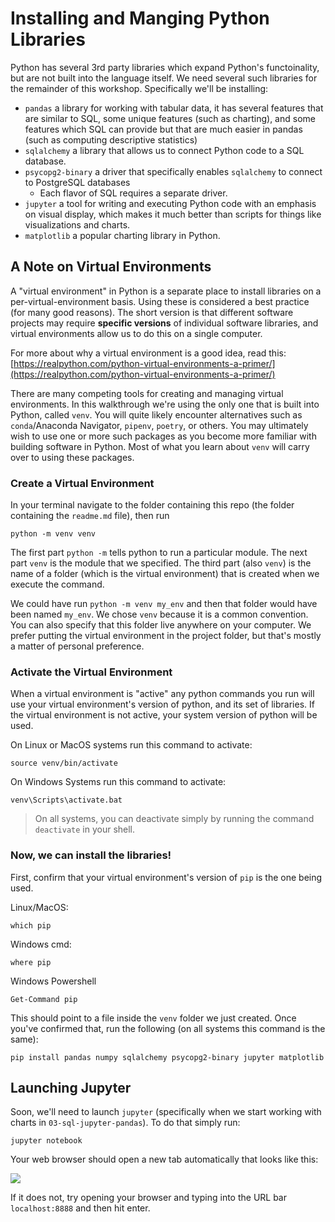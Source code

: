 # Installing and Manging Python Libraries

Python has several 3rd party libraries which expand Python's functoinality, but are not built into the language itself. We need several such libraries for the remainder of this workshop. Specifically we'll be installing:

* `pandas` a library for working with tabular data, it has several features that are similar to SQL, some unique features (such as charting), and some features which SQL can provide but that are much easier in pandas (such as computing descriptive statistics) 
* `sqlalchemy` a library that allows us to connect Python code to a SQL database.
* `psycopg2-binary` a driver that specifically enables `sqlalchemy` to connect to PostgreSQL databases
    * Each flavor of SQL requires a separate driver.
* `jupyter` a tool for writing and executing Python code with an emphasis on visual display, which makes it much better than scripts for things like visualizations and charts.
* `matplotlib` a popular charting library in Python.

## A Note on Virtual Environments

A "virtual environment" in Python is a separate place to install libraries on a per-virtual-environment basis. Using these is considered a best practice (for many good reasons). The short version is that different software projects may require **specific versions** of individual software libraries, and virtual environments allow us to do this on a single computer.

For more about why a virtual environment is a good idea, read this: [https://realpython.com/python-virtual-environments-a-primer/](https://realpython.com/python-virtual-environments-a-primer/)

There are many competing tools for creating and managing virtual environments. In this walkthrough we're using the only one that is built into Python, called `venv`. You will quite likely encounter alternatives such as `conda`/Anaconda Navigator, `pipenv`, `poetry`, or others. You may ultimately wish to use one or more such packages as you become more familiar with building software in Python. Most of what you learn about `venv` will carry over to using these packages.

### Create a Virtual Environment

In your terminal navigate to the folder containing this repo (the folder containing the `readme.md` file), then run

```
python -m venv venv
```

The first part `python -m` tells python to run a particular module. The next part `venv` is the module that we specified. The third part (also `venv`) is the name of a folder (which is the virtual environment) that is created when we execute the command. 

We could have run `python -m venv my_env` and then that folder would have been named `my_env`. We chose `venv` because it is a common convention. You can also specify that this folder live anywhere on your computer. We prefer putting the virtual environment in the project folder, but that's mostly a matter of personal preference.

### Activate the Virtual Environment

When a virtual environment is "active" any python commands you run will use your virtual environment's version of python, and its set of libraries. If the virtual environment is not active, your system version of python will be used.

On Linux or MacOS systems run this command to activate:

```
source venv/bin/activate
```

On Windows Systems run this command to activate:

```
venv\Scripts\activate.bat
```

> On all systems, you can deactivate simply by running the command `deactivate` in your shell. 

### Now, we can install the libraries!

First, confirm that your virtual environment's version of `pip` is the one being used.

Linux/MacOS:

```
which pip
```

Windows cmd:

```
where pip
```

Windows Powershell

```
Get-Command pip
```

This should point to a file inside the `venv` folder we just created. Once you've confirmed that, run the following (on all systems this command is the same):

```
pip install pandas numpy sqlalchemy psycopg2-binary jupyter matplotlib
```

## Launching Jupyter

Soon, we'll need to launch `jupyter` (specifically when we start working with charts in `03-sql-jupyter-pandas`). To do that simply run:

```
jupyter notebook
```

Your web browser should open a new tab automatically that looks like this:

![](assets/jupyter-landing.png)

If it does not, try opening your browser and typing into the URL bar `localhost:8888` and then hit enter.
